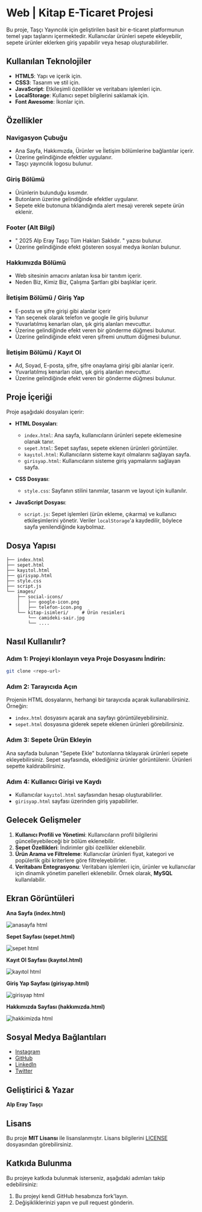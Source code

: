 # Web | Kitap E-Ticaret Projesi

Bu proje, Taşçı Yayıncılık için geliştirilen basit bir e-ticaret platformunun temel yapı taşlarını içermektedir. Kullanıcılar ürünleri sepete ekleyebilir, sepete ürünler eklerken giriş yapabilir veya hesap oluşturabilirler.

## Kullanılan Teknolojiler

- **HTML5**: Yapı ve içerik için.
- **CSS3**: Tasarım ve stil için.
- **JavaScript**: Etkileşimli özellikler ve veritabanı işlemleri için.
- **LocalStorage**: Kullanıcı sepet bilgilerini saklamak için.
- **Font Awesome**: İkonlar için.

## Özellikler

### Navigasyon Çubuğu
- Ana Sayfa, Hakkımızda, Ürünler ve İletişim bölümlerine bağlantılar içerir.
- Üzerine gelindiğinde efektler uygulanır.
- Taşçı yayıncılık logosu bulunur.

### Giriş Bölümü
- Ürünlerin bulunduğu kısımdır.
- Butonların üzerine gelindiğinde efektler uygulanır.
- Sepete ekle butonuna tıklandığında alert mesajı vererek sepete ürün eklenir.

### Footer (Alt Bilgi)
- " 2025 Alp Eray Taşçı Tüm Hakları Saklıdır. " yazısı bulunur.
- Üzerine gelindiğinde efekt gösteren sosyal medya ikonları bulunur.

### Hakkımızda Bölümü
- Web sitesinin amacını anlatan kısa bir tanıtım içerir.
- Neden Biz, Kimiz Biz, Çalışma Şartları gibi başlıklar içerir.

### İletişim Bölümü / Giriş Yap
- E-posta ve şifre girişi gibi alanlar içerir
- Yan seçenek olarak telefon ve google ile giriş bulunur
- Yuvarlatılmış kenarları olan, şık giriş alanları mevcuttur.
- Üzerine gelindiğinde efekt veren bir gönderme düğmesi bulunur.
- Üzerine gelindiğinde efekt veren şifremi unuttum düğmesi bulunur.

### İletişim Bölümü / Kayıt Ol
- Ad, Soyad, E-posta, şifre, şifre onaylama girişi gibi alanlar içerir.
- Yuvarlatılmış kenarları olan, şık giriş alanları mevcuttur.
- Üzerine gelindiğinde efekt veren bir gönderme düğmesi bulunur.

## Proje İçeriği

Proje aşağıdaki dosyaları içerir:

- **HTML Dosyaları**:
  - `index.html`: Ana sayfa, kullanıcıların ürünleri sepete eklemesine olanak tanır.
  - `sepet.html`: Sepet sayfası, sepete eklenen ürünleri görüntüler.
  - `kayıtol.html`: Kullanıcıların sisteme kayıt olmalarını sağlayan sayfa.
  - `girisyap.html`: Kullanıcıların sisteme giriş yapmalarını sağlayan sayfa.

- **CSS Dosyası**:
  - `style.css`: Sayfanın stilini tanımlar, tasarım ve layout için kullanılır.

- **JavaScript Dosyası**:
  - `script.js`: Sepet işlemleri (ürün ekleme, çıkarma) ve kullanıcı etkileşimlerini yönetir. Veriler `localStorage`'a kaydedilir, böylece sayfa yenilendiğinde kaybolmaz.

## Dosya Yapısı
````
├── index.html          
├── sepet.html  
├── kayıtol.html          
├── girisyap.html        
├── style.css              
├── script.js    
└── images/              
    ├── social-icons/ 
    │   ├── google-icon.png
    │   ├── telefon-icon.png
    └── kitap-isimleri/     # Ürün resimleri
        └── camideki-sair.jpg
        └── ....
````

## Nasıl Kullanılır?

### Adım 1: Projeyi klonlayın veya Proje Dosyasını İndirin:

```sh
git clone <repo-url>
````

### Adım 2: Tarayıcıda Açın
Projenin HTML dosyalarını, herhangi bir tarayıcıda açarak kullanabilirsiniz. Örneğin:
- `index.html` dosyasını açarak ana sayfayı görüntüleyebilirsiniz.
- `sepet.html` dosyasına giderek sepete eklenen ürünleri görebilirsiniz.

### Adım 3: Sepete Ürün Ekleyin
Ana sayfada bulunan "Sepete Ekle" butonlarına tıklayarak ürünleri sepete ekleyebilirsiniz. Sepet sayfasında, eklediğiniz ürünler görüntülenir. Ürünleri sepette kaldırabilirsiniz.

### Adım 4: Kullanıcı Girişi ve Kaydı
- Kullanıcılar `kayıtol.html` sayfasından hesap oluşturabilirler.
- `girisyap.html` sayfası üzerinden giriş yapabilirler.

## Gelecek Gelişmeler

1. **Kullanıcı Profili ve Yönetimi**: Kullanıcıların profil bilgilerini güncelleyebileceği bir bölüm eklenebilir.
2. **Sepet Özellikleri**: İndirimler gibi özellikler eklenebilir.
3. **Ürün Arama ve Filtreleme**: Kullanıcılar ürünleri fiyat, kategori ve popülerlik gibi kriterlere göre filtreleyebilirler.
4. **Veritabanı Entegrasyonu**: Veritabanı işlemleri için, ürünler ve kullanıcılar için dinamik yönetim panelleri eklenebilir. Örnek olarak, **MySQL** kullanılabilir.

## Ekran Görüntüleri

**Ana Sayfa (index.html)**

![anasayfa html](https://github.com/user-attachments/assets/ee0861a1-c81a-4a0f-8875-105a7bb9b2a3)

**Sepet Sayfası (sepet.html)**

![sepet html](https://github.com/user-attachments/assets/7127590e-d4fd-4ca9-b5cc-ce4a18461a69)

**Kayıt Ol Sayfası (kayıtol.html)**

![kayıtol html](https://github.com/user-attachments/assets/993399fc-a9b2-4c0a-b082-d6c4882e8594)

**Giriş Yap Sayfası (girisyap.html)**

![girisyap html](https://github.com/user-attachments/assets/10f6e0ac-e027-4faf-aa7c-61d648c7babe)

**Hakkımızda Sayfası (hakkımızda.html)**

![hakkimizda html](https://github.com/user-attachments/assets/e33b1d8b-4d8f-41f0-969a-256d10f1b5dd)

## Sosyal Medya Bağlantıları

- [Instagram](https://instagram.com/alperaytasci)
- [GitHub](https://github.com/alpperay)
- [LinkedIn](https://linkedin.com/alperaytasci)
- [Twitter](https://x.com/alperaytasci)

## Geliştirici & Yazar
**Alp Eray Taşçı**

## Lisans

Bu proje **MIT Lisansı** ile lisanslanmıştır. Lisans bilgilerini [LICENSE](LICENSE) dosyasından görebilirsiniz.

## Katkıda Bulunma

Bu projeye katkıda bulunmak isterseniz, aşağıdaki adımları takip edebilirsiniz:

1. Bu projeyi kendi GitHub hesabınıza fork'layın.
2. Değişikliklerinizi yapın ve pull request gönderin.
